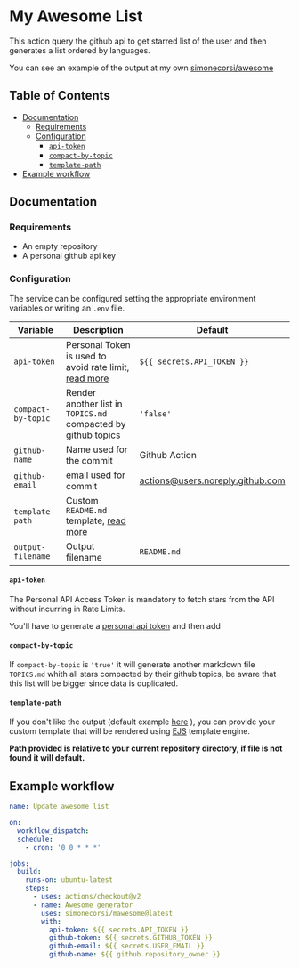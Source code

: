 # My Awesome List

This action query the github api to get starred list of the user and then generates a list ordered by languages.

You can see an example of the output at my own [simonecorsi/awesome](https://github.com/simonecorsi/awesome)

## Table of Contents

<!-- toc -->

- [Documentation](#documentation)
  - [Requirements](#requirements)
  - [Configuration](#configuration)
    - [`api-token`](#api-token)
    - [`compact-by-topic`](#compact-by-topic)
    - [`template-path`](#template-path)
- [Example workflow](#example-workflow)

<!-- tocstop -->

## Documentation

### Requirements

- An empty repository
- A personal github api key

### Configuration

The service can be configured setting the appropriate environment variables or writing an `.env` file.

| Variable           | Description                                                         | Default                          |
| ------------------ | ------------------------------------------------------------------- | -------------------------------- |
| `api-token`        | Personal Token is used to avoid rate limit, [read more](#api-token) | `${{ secrets.API_TOKEN }}`       |
| `compact-by-topic` | Render another list in `TOPICS.md` compacted by github topics       | `'false'`                        |
| `github-name`      | Name used for the commit                                            | Github Action                    |
| `github-email`     | email used for commit                                               | actions@users.noreply.github.com |
| `template-path`    | Custom `README.md` template, [read more](#template-path)            |
| `output-filename`  | Output filename                                                     | `README.md`                      |

#### `api-token`

The Personal API Access Token is mandatory to fetch stars from the API without incurring in Rate Limits.

You'll have to generate a [personal api token](https://github.com/settings/tokens/new) and then add

#### `compact-by-topic`

If `compact-by-topic` is `'true'` it will generate another markdown file `TOPICS.md` whith all stars compacted by their github topics, be aware that this list will be bigger since data is duplicated.

#### `template-path`

If you don't like the output (default example [here](./TEMPLATE.ejs) ), you can provide your custom template that will be rendered using [EJS](https://ejs.co/) template engine.

**Path provided is relative to your current repository directory, if file is not found it will default.**

## Example workflow

```yml
name: Update awesome list

on:
  workflow_dispatch:
  schedule:
    - cron: '0 0 * * *'

jobs:
  build:
    runs-on: ubuntu-latest
    steps:
      - uses: actions/checkout@v2
      - name: Awesome generator
        uses: simonecorsi/mawesome@latest
        with:
          api-token: ${{ secrets.API_TOKEN }}
          github-token: ${{ secrets.GITHUB_TOKEN }}
          github-email: ${{ secrets.USER_EMAIL }}
          github-name: ${{ github.repository_owner }}
```
